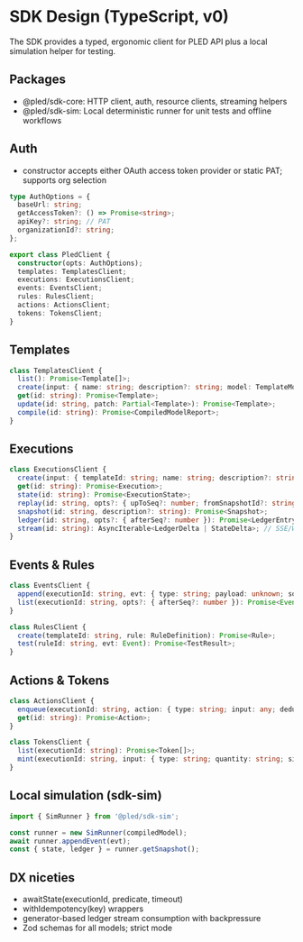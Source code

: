 # SDK Design (TypeScript, v0)

The SDK provides a typed, ergonomic client for PLED API plus a local simulation helper for testing.

## Packages
- @pled/sdk-core: HTTP client, auth, resource clients, streaming helpers
- @pled/sdk-sim: Local deterministic runner for unit tests and offline workflows

## Auth
- constructor accepts either OAuth access token provider or static PAT; supports org selection

```ts
type AuthOptions = {
  baseUrl: string;
  getAccessToken?: () => Promise<string>;
  apiKey?: string; // PAT
  organizationId?: string;
};

export class PledClient {
  constructor(opts: AuthOptions);
  templates: TemplatesClient;
  executions: ExecutionsClient;
  events: EventsClient;
  rules: RulesClient;
  actions: ActionsClient;
  tokens: TokensClient;
}
```

## Templates
```ts
class TemplatesClient {
  list(): Promise<Template[]>;
  create(input: { name: string; description?: string; model: TemplateModel }): Promise<Template>;
  get(id: string): Promise<Template>;
  update(id: string, patch: Partial<Template>): Promise<Template>;
  compile(id: string): Promise<CompiledModelReport>;
}
```

## Executions
```ts
class ExecutionsClient {
  create(input: { templateId: string; name: string; description?: string }): Promise<Execution>;
  get(id: string): Promise<Execution>;
  state(id: string): Promise<ExecutionState>;
  replay(id: string, opts?: { upToSeq?: number; fromSnapshotId?: string }): Promise<ReplayResult>;
  snapshot(id: string, description?: string): Promise<Snapshot>;
  ledger(id: string, opts?: { afterSeq?: number }): Promise<LedgerEntry[]>;
  stream(id: string): AsyncIterable<LedgerDelta | StateDelta>; // SSE/WebSocket abstraction
}
```

## Events & Rules
```ts
class EventsClient {
  append(executionId: string, evt: { type: string; payload: unknown; source?: string; occurredAt?: string }, opts?: { idempotencyKey?: string }): Promise<LedgerAppendResult>;
  list(executionId: string, opts?: { afterSeq?: number }): Promise<Event[]>;
}

class RulesClient {
  create(templateId: string, rule: RuleDefinition): Promise<Rule>;
  test(ruleId: string, evt: Event): Promise<TestResult>;
}
```

## Actions & Tokens
```ts
class ActionsClient {
  enqueue(executionId: string, action: { type: string; input: any; dedupeKey?: string }): Promise<Action>;
  get(id: string): Promise<Action>;
}

class TokensClient {
  list(executionId: string): Promise<Token[]>;
  mint(executionId: string, input: { type: string; quantity: string; sinkNodeId: string }): Promise<MintResult>; // phase 2
}
```

## Local simulation (sdk-sim)
```ts
import { SimRunner } from '@pled/sdk-sim';

const runner = new SimRunner(compiledModel);
await runner.appendEvent(evt);
const { state, ledger } = runner.getSnapshot();
```

## DX niceties
- awaitState(executionId, predicate, timeout)
- withIdempotency(key) wrappers
- generator-based ledger stream consumption with backpressure
- Zod schemas for all models; strict mode
